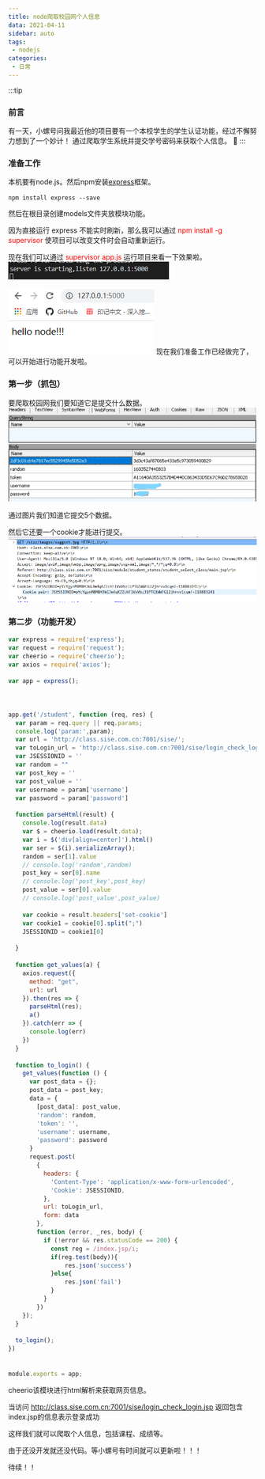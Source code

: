 ```yaml
---
title: node爬取校园网个人信息
data: 2021-04-11
sidebar: auto
tags:
 - nodejs
categories:
 - 日常
---
```


:::tip
### 前言
有一天，小螺号问我最近他的项目要有一个本校学生的学生认证功能，经过不懈努力想到了一个妙计！
通过爬取学生系统并提交学号密码来获取个人信息。
:100:
:::

### 准备工作
本机要有node.js。然后npm安装[express](https://www.expressjs.com.cn/)框架。
```
npm install express --save
```
然后在根目录创建models文件夹放模块功能。

因为直接运行 express 不能实时刷新，那么我可以通过 <font color="red">npm install -g supervisor</font> 使项目可以改变文件时会自动重新运行。

现在我们可以通过 <font color="red">supervisor app.js</font> 运行项目来看一下效果啦。
![success1](../../public/pic/041101/1.png)

![success2](../../public/pic/041101/2.png)
现在我们准备工作已经做完了，可以开始进行功能开发啦。
### 第一步（抓包）
要爬取校园网我们要知道它是提交什么数据。
![data](../../public/pic/041101/3.jpg)

通过图片我们知道它提交5个数据。

然后它还要一个cookie才能进行提交。
![cookie](../../public/pic/041101/4.png)

### 第二步（功能开发）
```js
var express = require('express');
var request = require('request');
var cheerio = require('cheerio');
var axios = require('axios');

var app = express();



app.get('/student', function (req, res) {
  var param = req.query || req.params;
  console.log('param:',param);
  var url = 'http://class.sise.com.cn:7001/sise/';
  var toLogin_url = 'http://class.sise.com.cn:7001/sise/login_check_login.jsp'
  var JSESSIONID = ''
  var random = ""
  var post_key = ''
  var post_value = ''
  var username = param['username']
  var password = param['password']

  function parseHtml(result) {
    console.log(result.data)
    var $ = cheerio.load(result.data);
    var i = $('div[align=center]').html()
    var ser = $(i).serializeArray();
    random = ser[1].value
    // console.log('random',random)
    post_key = ser[0].name
    // console.log('post_key',post_key)
    post_value = ser[0].value
    // console.log('post_value',post_value)

    var cookie = result.headers['set-cookie']
    var cookie1 = cookie[0].split(";")
    JSESSIONID = cookie1[0]

  }

  function get_values(a) {
    axios.request({
      method: "get",
      url: url
    }).then(res => {
      parseHtml(res);
      a()
    }).catch(err => {
      console.log(err)
    })
  }

  function to_login() {
    get_values(function () {
      var post_data = {};
      post_data = post_key;
      data = {
        [post_data]: post_value,
        'random': random,
        'token': '',
        'username': username,
        'password': password
      }
      request.post(
        {
          headers: {
            'Content-Type': 'application/x-www-form-urlencoded',
            'Cookie': JSESSIONID,
          },
          url: toLogin_url,
          form: data
        },
        function (error, _res, body) {
          if (!error && res.statusCode == 200) {
            const reg = /index.jsp/i; 
            if(reg.test(body)){
                res.json('success')
            }else{
                res.json('fail')
            }
          }
        })
    });
  }

  to_login();
})


module.exports = app;
```
cheerio该模块进行html解析来获取网页信息。

当访问 http://class.sise.com.cn:7001/sise/login_check_login.jsp 返回包含index.jsp的信息表示登录成功

这样我们就可以爬取个人信息，包括课程、成绩等。

由于还没开发就还没代码。等小螺号有时间就可以更新啦！！！

待续！！

